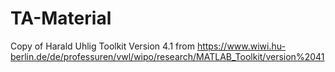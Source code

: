 # TA-Material
Copy of Harald Uhlig Toolkit Version 4.1 from https://www.wiwi.hu-berlin.de/de/professuren/vwl/wipo/research/MATLAB_Toolkit/version%2041
